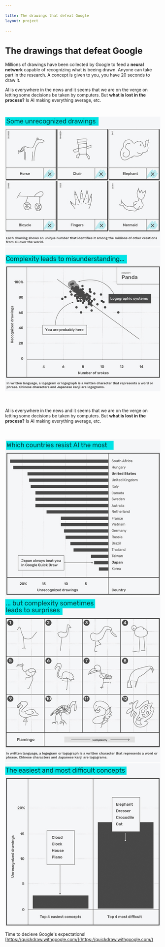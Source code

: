 ```yaml
---

title: The drawings that defeat Google
layout: project

---
```


# The drawings that defeat Google
Millions of drawings have been collected by Google to feed a **neural network** capable of recognizing what is beeing drawn. Anyone can take part in the research. A concept is given to you, you have 20 seconds to draw it.

AI is everywhere in the news and it seems that we are on the verge on letting some decisions be taken by computers. But **what is lost in the process?** Is AI making everything average, etc.
  
<br/>

![](output_G1.jpg)
![](output_G2.jpg)
<br/><br/><br/><br/>AI is everywhere in the news and it seems that we are on the verge on letting some decisions be taken by computers. But **what is lost in the process?** Is AI making everything average, etc.<br/><br/><br/><br/>
![](output_G3.jpg)
![](output_G4.jpg)
![](output_G5.jpg)

Time to decieve Google's expectations!
[https://quickdraw.withgoogle.com/](https://quickdraw.withgoogle.com/)